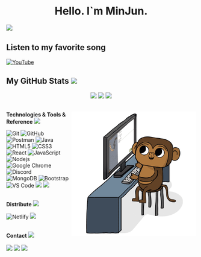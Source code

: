 <h1 align="center">Hello. I`m MinJun.</h1>
<img src="https://capsule-render.vercel.app/api?type=waving&color=BDBDC8&height=150&section=header&text=Welcome!" />  

## Listen to my favorite song
[![YouTube](https://youtu.be/K3or5y7Zv94?si=YlToy-qTKW3TrEcQ)](https://youtu.be/K3or5y7Zv94?si=YlToy-qTKW3TrEcQ)


##  My GitHub Stats <img src = "https://i.pinimg.com/originals/65/c4/f4/65c4f452571be1261e9c623f7da488ac.gif" width = 35px> 

<p align="center">
    <img height="50%" width="auto" src ="https://github-readme-stats.vercel.app/api?username=kang-minjune&show_icons=true&count_private=true&theme=darcula&hide_border=true&hide=issues,contribs&bg_color=00000000">
    <img height="50%" width="auto" src ="https://github-readme-stats.vercel.app/api/top-langs/?username=kang-minjune&layout=compact&hide_border=true&theme=darcula&bg_color=00000000&langs_count=6&hide=jupyter%20notebook,tex,css,php&exclude_repo=Pacman-AI">
    <img src ="https://github-readme-streak-stats.herokuapp.com?user=kang-minjune&theme=darcula&hide_border=true&background=FFFFFF00">
</p>

<!--
![Stats](https://github-readme-stats.vercel.app/api?username=kang-minjune&theme=dark&show_icons=true&bg_color=1a1a1a&icon_color=a0ffff)
<img alt="Top Language" src="https://github-readme-stats.vercel.app/api/top-langs/?username=kang-minjune&hide=html,&hide_border=true&title_color=5391FE&text_color=555" align="right" />
-->

<br>

<img src='https://github.com/keshavsingh4522/keshavsingh4522/blob/master/Assets/Monkey_Kid_Coding.gif' align='right'>


<span>
    <strong>Technologies & Tools & Reference</strong> 
    <img src="https://emojis.slackmojis.com/emojis/images/1621024394/39092/cat-roll.gif?1621024394" width="28" />
</span>

![Git](https://img.shields.io/badge/-Git-black?style=flat-square&logo=git)
![GitHub](https://img.shields.io/badge/-GitHub-181717?style=flat-square&logo=github)
![Postman](https://img.shields.io/badge/Postman-black?style=flat-square&logo=postman)
![Java](https://img.shields.io/badge/-java-E34A86?style=flat-square&logo=java)
![HTML5](https://img.shields.io/badge/-HTML5-E34F26?style=flat-square&logo=html5&logoColor=white)
![CSS3](https://img.shields.io/badge/-CSS3-1572B6?style=flat-square&logo=css3)<br>
![React](https://img.shields.io/badge/-React-black?style=flat-square&logo=react)
![JavaScript](https://img.shields.io/badge/-JavaScript-black?style=flat-square&logo=javascript)
![Nodejs](https://img.shields.io/badge/-Nodejs-black?style=flat-square&logo=Node.js)
![Google Chrome](https://img.shields.io/badge/Chrome-black?style=flat-square&logo=google-chrome)
![Discord](https://img.shields.io/badge/Discord-black?style=flat-square&logo=discord)<br>
![MongoDB](https://img.shields.io/badge/-MongoDB-black?style=flat-square&logo=mongodb)
![Bootstrap](https://img.shields.io/badge/-Bootstrap-563D7C?style=flat-square&logo=bootstrap)
![VS Code](https://img.shields.io/badge/-VS%20Code-007ACC?style=flat-square&logo=visual-studio-code)
<img src="https://img.shields.io/badge/Terminal-555555.svg?&style=flat-square&logo=powershell&logoColor=white">
<img src="https://img.shields.io/badge/-Notion-000000?style=flat-square&logo=Notion&logoColor=white"/><br/><br/>

<span>
    <strong>Distribute</strong>
    <img src="https://github.com/SP-XD/SP-XD/blob/main/images/hyperkitty.gif?raw=true" width="20" />
</span>

<br/>

![Netlify](https://img.shields.io/badge/-Netlify-%2300C7B7?style=flat-square&logo=netlify&logoColor=ffffff)
<img src="https://img.shields.io/badge/Amazon AWS-232F3E?style=flat-square&logo=amazonaws&logoColor=white"/>

<br>

<span>
    <strong>Contact</strong>
    <img src="https://github.com/SP-XD/SP-XD/blob/main/images/letterbox.gif?raw=true" width="25" />
</span>

<br/>

<a href="https://www.instagram.com/minzunkang?igsh=MWxreGtjZjQ4ZDFrNw%3D%3D&utm_source=qr"><img src="https://img.shields.io/badge/instagram-E4405F.svg?style=for-the-badge&logo=instagram&logoColor=white" align="center"/></a>
<a href="mailto:bkokmj0327@gmail.com"><img src="https://img.shields.io/badge/e‑mail-D14836.svg?style=for-the-badge&logo=GMail&logoColor=white" align="center"/></a>
<a href="https://linktr.ee/kangminjun"><img src="https://img.shields.io/badge/linkedin-0077B5.svg?style=for-the-badge&logo=linkedin&logoColor=white" align="center"/></a>

<!--
**kang-minjune/kang-minjune** is a ✨ _special_ ✨ repository because its `README.md` (this file) appears on your GitHub profile.

Here are some ideas to get you started:

- 🔭 I’m currently working on ...
- 🌱 I’m currently learning ...
- 👯 I’m looking to collaborate on ...
- 🤔 I’m looking for help with ...
- 💬 Ask me about ...
- 📫 How to reach me: ...
- 😄 Pronouns: ...
- ⚡ Fun fact: ...
-->
